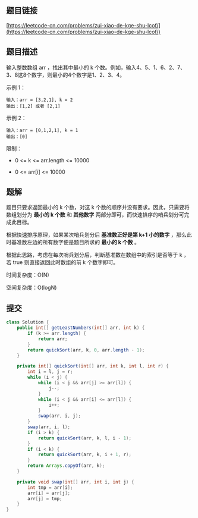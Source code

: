 ## 题目链接

[https://leetcode-cn.com/problems/zui-xiao-de-kge-shu-lcof/](https://leetcode-cn.com/problems/zui-xiao-de-kge-shu-lcof/)

<!-- more -->

## 题目描述

输入整数数组 arr ，找出其中最小的 k 个数。例如，输入4、5、1、6、2、7、3、8这8个数字，则最小的4个数字是1、2、3、4。

示例 1：

```
输入：arr = [3,2,1], k = 2
输出：[1,2] 或者 [2,1]
```

示例 2：

```
输入：arr = [0,1,2,1], k = 1
输出：[0]
```

限制：

- 0 <= k <= arr.length <= 10000

- 0 <= arr[i] <= 10000

## 题解

题目只要求返回最小的 k 个数，对这 k 个数的顺序并没有要求。因此，只需要将数组划分为 **最小的 k 个数** 和 **其他数字** 两部分即可，而快速排序的哨兵划分可完成此目标。

根据快速排序原理，如果某次哨兵划分后 **基准数正好是第 k+1 小的数字** ，那么此时基准数左边的所有数字便是题目所求的 **最小的 k 个数** 。

根据此思路，考虑在每次哨兵划分后，判断基准数在数组中的索引是否等于 k ，若 true 则直接返回此时数组的前 k 个数字即可。

时间复杂度：O(N)

空间复杂度：O(logN) 

## 提交

```java
class Solution {
    public int[] getLeastNumbers(int[] arr, int k) {
        if (k >= arr.length) {
            return arr;
        }
        return quickSort(arr, k, 0, arr.length - 1);
    }

    private int[] quickSort(int[] arr, int k, int l, int r) {
        int i = l, j = r;
        while (i < j) {
            while (i < j && arr[j] >= arr[l]) {
                j--;
            }
            while (i < j && arr[i] <= arr[l]) {
                i++;
            }
            swap(arr, i, j);
        }
        swap(arr, i, l);
        if (i > k) {
            return quickSort(arr, k, l, i - 1);
        }
        if (i < k) {
            return quickSort(arr, k, i + 1, r);
        }
        return Arrays.copyOf(arr, k);
    }

    private void swap(int[] arr, int i, int j) {
        int tmp = arr[i];
        arr[i] = arr[j];
        arr[j] = tmp;
    }
}
```